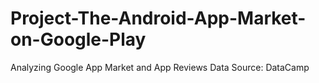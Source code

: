 # Project-The-Android-App-Market-on-Google-Play
Analyzing Google App Market and App Reviews
Data Source: DataCamp
